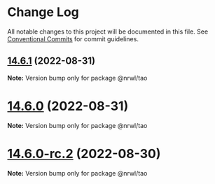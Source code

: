 # Change Log

All notable changes to this project will be documented in this file.
See [Conventional Commits](https://conventionalcommits.org) for commit guidelines.

## [14.6.1](https://github.com/nrwl/nx/compare/14.6.0...14.6.1) (2022-08-31)

**Note:** Version bump only for package @nrwl/tao





# [14.6.0](https://github.com/nrwl/nx/compare/14.5.7...14.6.0) (2022-08-31)

**Note:** Version bump only for package @nrwl/tao





# [14.6.0-rc.2](https://github.com/nrwl/nx/compare/14.5.7...14.6.0-rc.2) (2022-08-30)

**Note:** Version bump only for package @nrwl/tao
